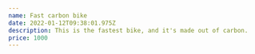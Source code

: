 ```yaml
---
name: Fast carbon bike
date: 2022-01-12T09:38:01.975Z
description: This is the fastest bike, and it's made out of carbon.
price: 1000
---
```

